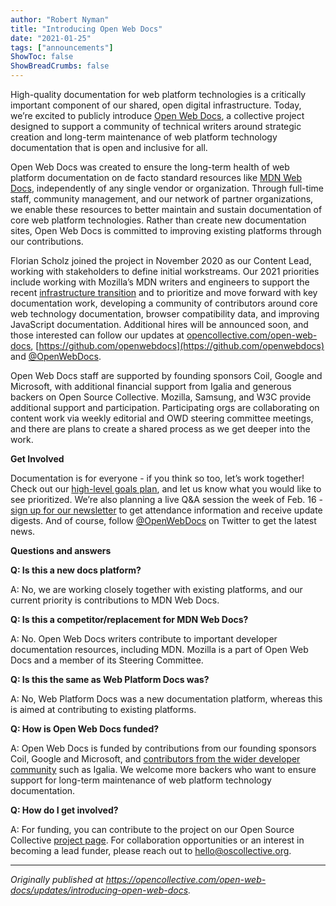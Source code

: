 ```yaml
---
author: "Robert Nyman"
title: "Introducing Open Web Docs"
date: "2021-01-25"
tags: ["announcements"]
ShowToc: false
ShowBreadCrumbs: false
---
```


High-quality documentation for web platform technologies is a critically important component of our shared, open digital infrastructure. Today, we’re excited to publicly introduce [Open Web Docs](https://opencollective.com/open-web-docs/), a collective project designed to support a community of technical writers around strategic creation and long-term maintenance of web platform technology documentation that is open and inclusive for all.

Open Web Docs was created to ensure the long-term health of web platform documentation on de facto standard resources like [MDN Web Docs](https://developer.mozilla.org/), independently of any single vendor or organization. Through full-time staff, community management, and our network of partner organizations, we enable these resources to better maintain and sustain documentation of core web platform technologies. Rather than create new documentation sites, Open Web Docs is committed to improving existing platforms through our contributions. 

Florian Scholz joined the project in November 2020 as our Content Lead, working with stakeholders to define initial workstreams. Our 2021 priorities include working with Mozilla’s MDN writers and engineers to support the recent [infrastructure transition](https://hacks.mozilla.org/2020/12/welcome-yari-mdn-web-docs-has-a-new-platform/) and to prioritize and move forward with key documentation work, developing a community of contributors around core web technology documentation, browser compatibility data, and improving JavaScript documentation. Additional hires will be announced soon, and those interested can follow our updates at [opencollective.com/open-web-docs](https://opencollective.com/open-web-docs), [https://github.com/openwebdocs](https://github.com/openwebdocs) and [@OpenWebDocs](https://twitter.com/OpenWebDocs).

Open Web Docs staff are supported by founding sponsors Coil, Google and Microsoft, with additional financial support from Igalia and generous backers on Open Source Collective. Mozilla, Samsung, and W3C provide additional support and participation. Participating orgs are collaborating on content work via weekly editorial and OWD steering committee meetings, and there are plans to create a shared process as we get deeper into the work.

**Get Involved**

Documentation is for everyone - if you think so too, let’s work together! Check out our [high-level goals plan](https://github.com/openwebdocs/project/blob/main/2021-goals.md), and let us know what you would like to see prioritized. We’re also planning a live Q&A session the week of Feb. 16 - [sign up for our newsletter](http://newsletter.openwebdocs.org/) to get attendance information and receive update digests. And of course, follow [@OpenWebDocs](https://twitter.com/OpenWebDocs) on Twitter to get the latest news.  

**Questions and answers**

**Q: Is this a new docs platform?**

A: No, we are working closely together with existing platforms, and our current priority is contributions to MDN Web Docs.

**Q: Is this a competitor/replacement for MDN Web Docs?**

A: No. Open Web Docs writers contribute to important developer documentation resources, including MDN. Mozilla is a part of Open Web Docs and a member of its Steering Committee. 

**Q: Is this the same as Web Platform Docs was?**

A: No, Web Platform Docs was a new documentation platform, whereas this is aimed at contributing to existing platforms.

**Q: How is Open Web Docs funded?**

A: Open Web Docs is funded by contributions from our founding sponsors Coil, Google and Microsoft, and [contributors from the wider developer community](https://opencollective.com/open-web-docs) such as Igalia. We welcome more backers who want to ensure support for long-term maintenance of web platform technology documentation.

**Q: How do I get involved?**

A: For funding, you can contribute to the project on our Open Source Collective [project page](https://opencollective.com/open-web-docs/). For collaboration opportunities or an interest in becoming a lead funder, please reach out to hello@oscollective.org.

---

_Originally published at https://opencollective.com/open-web-docs/updates/introducing-open-web-docs._